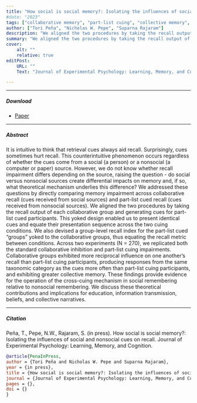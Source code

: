```yaml
---
title: "How social is social memory?: Isolating the influences of social and nonsocial cues on recall" 
#date: "2023"
tags: ["collaborative memory", "part-list cuing", "collective memory", "cross-cueing"]
author: ["Tori Peña", "Nicholas W. Pepe", "Suparna Rajaram"]
description: "We aligned the two procedures by taking the recall output of each collaborative group and generating cues for part-list cued participants. This yoked design enabled us to present identical cues and equate their presentation sequence across the two  cuing conditions. We also devised a group-level recall index for the part-list cued “groups” yoked to the collaborative groups, thus equating the recall metric between conditions." 
summary: "We aligned the two procedures by taking the recall output of each collaborative group and generating cues for part-list cued participants. This yoked design enabled us to present identical cues and equate their presentation sequence across the two  cuing conditions. We also devised a group-level recall index for the part-list cued “groups” yoked to the collaborative groups, thus equating the recall metric between conditions."
cover:
    alt: ""
    relative: true
editPost:
    URL: ""
    Text: "Journal of Experimental Psychology: Learning, Memory, and Cognition"

---
```


---

##### Download

+ [Paper](pena-et-al-in-press.pdf)

---

##### Abstract

It is intuitive to think that retrieval cues always aid recall. Surprisingly, cues sometimes hurt  recall. This counterintuitive phenomenon occurs regardless of whether the cues come from a  social (a person) or a nonsocial (a computer or paper) source. However, we do not know whether  recall impairment differs depending on the source, raising the question - do social versus nonsocial sources create differential impacts on memory and, if so, what theoretical mechanism  underlies this difference? We addressed these questions by directly comparing memory impairment across collaborative recall (cues received from social sources) and part-list cued recall (cues received from nonsocial sources). We aligned the two procedures by taking the recall output of each collaborative group and generating cues for part-list cued participants. This yoked design enabled us to present identical cues and equate their presentation sequence across the two cuing conditions. We also devised a group-level recall index for the part-list cued “groups” yoked to the collaborative groups, thus equating the recall metric between conditions. Across two experiments (N = 270), we replicated both the standard collaborative inhibition and part-list cuing impairments. Collaborative groups exhibited more reciprocal influence on one another’s recall than part-list cuing participants, producing responses from the same taxonomic category as the cues more often than part-list cuing participants, and exhibiting greater collective memory. These findings provide evidence for the operation of the cross-cuing mechanism in social  remembering relative to nonsocial remembering. We discuss these theoretical contributions and implications for education, information transmission, beliefs, and collective narratives. 

---

##### Citation

Peña, T., Pepe, N.W., Rajaram, S. (in press). How social is social memory?: Isolating the influences of social and nonsocial cues on recall. Journal of Experimental Psychology: Learning, Memory, and Cognition.

```BibTeX
@article{PenaInPress,
author = {Tori Peña and Nicholas W. Pepe and Suparna Rajaram},
year = {in press},
title = {How social is social memory?: Isolating the influences of social and nonsocial cues on recall},
journal = {Journal of Experimental Psychology: Learning, Memory, and Cognition},
pages = {},
doi = {}
}